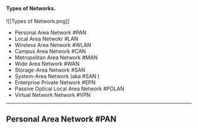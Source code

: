 #### Types of Networks.

![[Types of Network.png]]
- Personal Area Network #PAN
- Local Area Netwokr #LAN
- Wireless Area Network #WLAN
- Campus Area Network #CAN
-  Metropolitan Area Network #MAN
-  Wide Area Network #WAN 
-  Storage-Area Network #SAN 
-  System-Area Network (aka #SAN )
-  Enterprise Private Network #EPN
-  Passive Optical Local Area Network #POLAN
- Virtual Network Network #VPN

---------------------------------------------------------------------

## Personal Area Network #PAN

